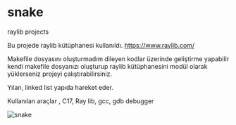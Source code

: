 # snake
raylib projects

Bu projede raylib kütüphanesi kullanıldı. 
https://www.raylib.com/

Makefile dosyasını oluşturmadım dileyen kodlar üzerinde geliştirme yapabilir kendi makefile dosyanızı oluşturup raylib kütüphanesini modül olarak yüklerseniz projeyi çalıştırabilirsiniz.

Yılan, linked list yapıda hareket eder. 

Kullanılan araçlar ,  C17, Ray lib, gcc, gdb debugger


![snake](https://user-images.githubusercontent.com/91838167/170080151-7969e687-283c-4ab1-984a-84c56b08135d.jpg)
